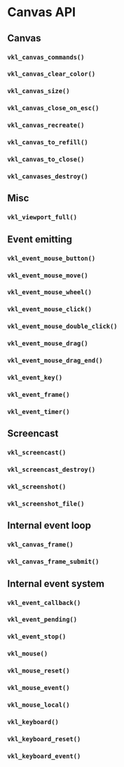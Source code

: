 # Canvas API

## Canvas

### `vkl_canvas_commands()`
### `vkl_canvas_clear_color()`
### `vkl_canvas_size()`
### `vkl_canvas_close_on_esc()`
### `vkl_canvas_recreate()`
### `vkl_canvas_to_refill()`
### `vkl_canvas_to_close()`
### `vkl_canvases_destroy()`


## Misc

### `vkl_viewport_full()`


## Event emitting

### `vkl_event_mouse_button()`
### `vkl_event_mouse_move()`
### `vkl_event_mouse_wheel()`
### `vkl_event_mouse_click()`
### `vkl_event_mouse_double_click()`
### `vkl_event_mouse_drag()`
### `vkl_event_mouse_drag_end()`
### `vkl_event_key()`
### `vkl_event_frame()`
### `vkl_event_timer()`


## Screencast

### `vkl_screencast()`
### `vkl_screencast_destroy()`
### `vkl_screenshot()`
### `vkl_screenshot_file()`


## Internal event loop

### `vkl_canvas_frame()`
### `vkl_canvas_frame_submit()`


## Internal event system

### `vkl_event_callback()`
### `vkl_event_pending()`
### `vkl_event_stop()`

### `vkl_mouse()`
### `vkl_mouse_reset()`
### `vkl_mouse_event()`
### `vkl_mouse_local()`

### `vkl_keyboard()`
### `vkl_keyboard_reset()`
### `vkl_keyboard_event()`
